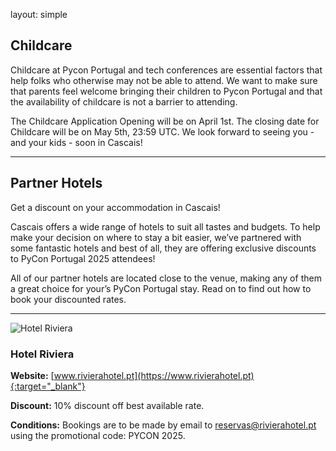 layout: simple

## Childcare

Childcare at Pycon Portugal and tech conferences are essential factors that help folks who otherwise may not be able to attend. We want to make sure that parents feel welcome bringing their children to Pycon Portugal and that the availability of childcare is not a barrier to attending.

The Childcare Application Opening will be on April 1st. The closing date for Childcare will be on May 5th, 23:59 UTC.
We look forward to seeing you - and your kids - soon in Cascais!
<hr class="green-line"/>


## Partner Hotels

Get a discount on your accommodation in Cascais!

Cascais offers a wide range of hotels to suit all tastes and budgets. To help make your decision on where to stay a bit easier, we’ve partnered with some fantastic hotels and best of all, they are offering exclusive discounts to PyCon Portugal 2025 attendees!

All of our partner hotels are located close to the venue, making any of them a great choice for your’s PyCon Portugal stay. Read on to find out how to book your discounted rates.
<hr class="blue-line"/>



![Hotel Riviera](/static/images/hotels/riviera_hotel.png)


### Hotel Riviera


**Website:** [www.rivierahotel.pt](https://www.rivierahotel.pt){:target="_blank"}


**Discount:** 10% discount off best available rate.


**Conditions:** Bookings are to be made by email to reservas@rivierahotel.pt using the promotional code: PYCON 2025.
